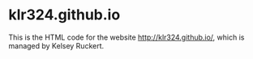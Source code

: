 # klr324.github.io

This is the HTML code for the website http://klr324.github.io/, which is managed by Kelsey Ruckert. 
